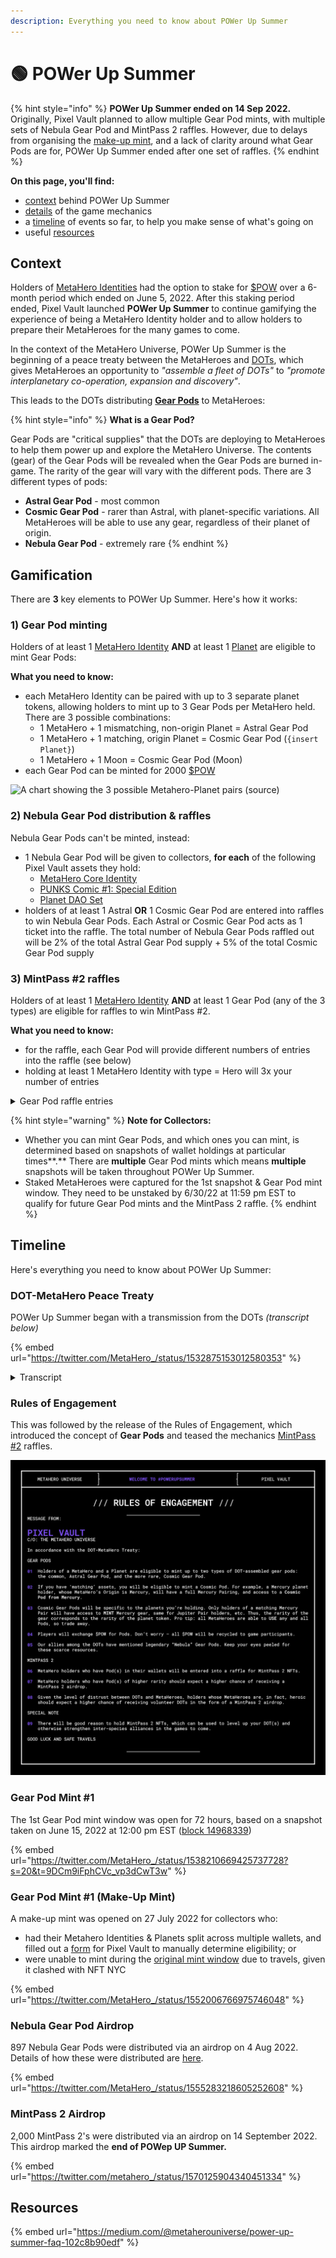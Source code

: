 ```yaml
---
description: Everything you need to know about POWer Up Summer
---
```


# 🟢 POWer Up Summer

{% hint style="info" %}
**POWer Up Summer ended on 14 Sep 2022.** Originally, Pixel Vault planned to allow multiple Gear Pod mints, with multiple sets of Nebula Gear Pod and MintPass 2 raffles. However, due to delays from organising the [make-up mint](POWerUpSummer.md#gear-pod-mint-1-make-up-mint), and a lack of clarity around what Gear Pods are for, POWer Up Summer ended after one set of raffles.
{% endhint %}

**On this page, you'll find:**

* [context](POWerUpSummer.md#context) behind POWer Up Summer
* [details](POWerUpSummer.md#gamification) of the game mechanics
* a [timeline](POWerUpSummer.md#timeline) of events so far, to help you make sense of what's going on
* useful [resources](POWerUpSummer.md#undefined)

## Context

Holders of [MetaHero Identities](../../learn/ecosystem/MHU/identities.md) had the option to stake for [$POW](../../learn/ecosystem/MHU/POW.md) over a 6-month period which ended on June 5, 2022. After this staking period ended, Pixel Vault launched **POWer Up Summer** to continue gamifying the experience of being a MetaHero Identity holder and to allow holders to prepare their MetaHeroes for the many games to come.

In the context of the MetaHero Universe, POWer Up Summer is the beginning of a peace treaty between the MetaHeroes and [DOTs](../../learn/ecosystem/MHU/DOTs.md), which gives MetaHeroes an opportunity to _"assemble a fleet of DOTs"_ to _"promote interplanetary co-operation, expansion and discovery"_.

This leads to the DOTs distributing [**Gear Pods**](../../learn/ecosystem/MHU/gear-pods.md) to MetaHeroes:

{% hint style="info" %}
**What is a Gear Pod?**

Gear Pods are "critical supplies" that the DOTs are deploying to MetaHeroes to help them power up and explore the MetaHero Universe. The contents (gear) of the Gear Pods will be revealed when the Gear Pods are burned in-game. The rarity of the gear will vary with the different pods. There are 3 different types of pods:

* **Astral Gear Pod** - most common
* **Cosmic Gear Pod** - rarer than Astral, with planet-specific variations. All MetaHeroes will be able to use any gear, regardless of their planet of origin.
* **Nebula Gear Pod** - extremely rare
{% endhint %}

## Gamification

There are **3** key elements to POWer Up Summer. Here's how it works:

### **1) Gear Pod minting**

Holders of at least 1 [MetaHero Identity](../../learn/ecosystem/MHU/identities.md) **AND** at least 1 [Planet](../../learn/ecosystem/MHU/planets.md) are eligible to mint Gear Pods:

**What you need to know:**&#x20;

* each MetaHero Identity can be paired with up to 3 separate planet tokens, allowing holders to mint up to 3 Gear Pods per MetaHero held. There are 3 possible combinations:
  * 1 MetaHero + 1 mismatching, non-origin Planet = Astral Gear Pod
  * 1 MetaHero + 1 matching, origin Planet = Cosmic Gear Pod (`{insert Planet}`)
  * 1 MetaHero + 1 Moon = Cosmic Gear Pod (Moon)
* each Gear Pod can be minted for 2000 [$POW](../../learn/ecosystem/MHU/POW.md)

![A chart showing the 3 possible Metahero-Planet pairs (source)](<../../.gitbook/assets/gear pod\_chart>)

### **2) Nebula Gear Pod distribution & raffles**

Nebula Gear Pods can't be minted, instead:

* 1 Nebula Gear Pod will be given to collectors, **for each** of the following Pixel Vault assets they hold:
  * [MetaHero Core Identity](../../learn/ecosystem/MHU/identities.md#core-metahero-identities)
  * [PUNKS Comic #1: Special Edition](../../learn/gamification/punks/comic1.md#outcome)
  * [Planet DAO Set](../../learn/gamification/sets.md)
* holders of at least 1 Astral **OR** 1 Cosmic Gear Pod are entered into raffles to win Nebula Gear Pods. Each Astral or Cosmic Gear Pod acts as 1 ticket into the raffle. The total number of Nebula Gear Pods raffled out will be 2% of the total Astral Gear Pod supply + 5% of the total Cosmic Gear Pod supply

### **3) MintPass #2 raffles**

Holders of at least 1 [MetaHero Identity](../../learn/ecosystem/MHU/identities.md) **AND** at least 1 Gear Pod (any of the 3 types) are eligible for raffles to win MintPass #2.

**What you need to know:**&#x20;

* for the raffle, each Gear Pod will provide different numbers of entries into the raffle (see below)
* holding at least 1 MetaHero Identity with type = Hero will 3x your number of entries&#x20;

<details>

<summary>Gear Pod raffle entries</summary>

* Astral Gear Pod: 1
* Cosmic Gear Pod (Jupiter): 2
* Cosmic Gear Pod (Saturn): 2
* Cosmic Gear Pod (Neptune): 2
* Cosmic Gear Pod (Uranus): 2
* Cosmic Gear Pod (Pluto): 3
* Cosmic Gear Pod (Mars): 4
* Cosmic Gear Pod (Venus): 5
* Cosmic Gear Pod (Earth): 5
* Cosmic Gear Pod (Mercury): 6
* Cosmic Gear Pod (Moon): 7
* Nebula Gear Pod: 7

</details>

{% hint style="warning" %}
**Note for Collectors:**

* Whether you can mint Gear Pods, and which ones you can mint, is determined based on snapshots of wallet holdings at particular times**.** There are **multiple** Gear Pod mints which means **multiple** snapshots will be taken throughout POWer Up Summer.
* Staked MetaHeroes were captured for the 1st snapshot & Gear Pod mint window. They need to be unstaked by 6/30/22 at 11:59 pm EST to qualify for future Gear Pod mints and the MintPass 2 raffle.
{% endhint %}

## Timeline

Here's everything you need to know about POWer Up Summer:

### DOT-MetaHero Peace Treaty

POWer Up Summer began with a transmission from the DOTs _(transcript below)_

{% embed url="https://twitter.com/MetaHero_/status/1532875153012580353" %}

<details>

<summary>Transcript</summary>

```
*INCOMING INTERPLANETARY COMMUNICATION*

SENDER: THE INGENIOUS AND POWERFUL DOTS
MESSAGE ORIGIN: MOON
FOR: METAHERO REPRESENTATIVE, ON BEHALF OF EARTH
SUBJECT: TREATY OF PEACE WITH THE TOLERABLE METAHEROES

*TRANSMISSION START*

THE CONTRACTING PARTIES, In order to
promote interplanetary co-operation,
expansion and discovery, and to
achieve interplanetary peace and
security, Agree to this Covenant.

THE DOTS HEREBY PLEDGE

1. Cessation of hostilities immediately
upon signing; satelities and other
orbital weapons systems to be placed
on standby; resume provisional access to
critical infrastructure.

2. AID AND SUPPORT of INTERPLANETARY 
DOT VOLUNTEERS for impacted METAHEROES as
"REPARATIONS" for lives lost during the
"MISUNDERSTANDING".

3. Return of critical supplies to METAHEROES
for interplanetary exploration. Pending
shipping costs.

THE METAHEROES HEREBY PLEDGE

1. Immediate establishment of free and continued
passage for all DOTs to and from the MOON.

2. The establishment of a free market of POW
between METAHEROES and DOTs

In the event of the BARELY, SCARCELY TOLERABLE
METAHEROES not fulfilling these obligations, DOTs
reserve all rights to ~oblit~ ~annih~ take mili

*TRANSMISSION TERMINATED*    
```

</details>

### Rules of Engagement

This was followed by the release of the Rules of Engagement, which introduced the concept of **Gear Pods** and teased the mechanics [MintPass #2](../../learn/ecosystem/MHU/mintpass/2.md) raffles.

![](../../.gitbook/assets/image.png)

### Gear Pod Mint #1

The 1st Gear Pod mint window was open for 72 hours, based on a snapshot taken on June 15, 2022 at 12:00 pm EST ([block 14968339](https://etherscan.io/block/14968339))

{% embed url="https://twitter.com/MetaHero_/status/1538210669425737728?s=20&t=9DCm9iFphCVc_vp3dCwT3w" %}

### Gear Pod Mint #1 (Make-Up Mint)

A make-up mint was opened on 27 July 2022 for collectors who:

* had their Metahero Identities & Planets split across multiple wallets, and filled out a [form](https://twitter.com/Gfunkera86/status/1538195430219124736) for Pixel Vault to manually determine eligibility; or
* were unable to mint during the [original mint window](POWerUpSummer.md#gear-pod-mint-1) due to travels, given it clashed with NFT NYC

{% embed url="https://twitter.com/MetaHero_/status/1552006766975746048" %}

### Nebula Gear Pod Airdrop

897 Nebula Gear Pods were distributed via an airdrop on 4 Aug 2022. Details of how these were distributed are [here](POWerUpSummer.md#2-nebula-gear-pod-distribution-and-raffles).

{% embed url="https://twitter.com/MetaHero_/status/1555283218605252608" %}

### MintPass 2 Airdrop

2,000 MintPass 2's were distributed via an airdrop on 14 September 2022. This airdrop marked the **end of POWep UP Summer.**

{% embed url="https://twitter.com/metahero_/status/1570125904340451334" %}

## Resources

{% embed url="https://medium.com/@metaherouniverse/power-up-summer-faq-102c8b90edf" %}
